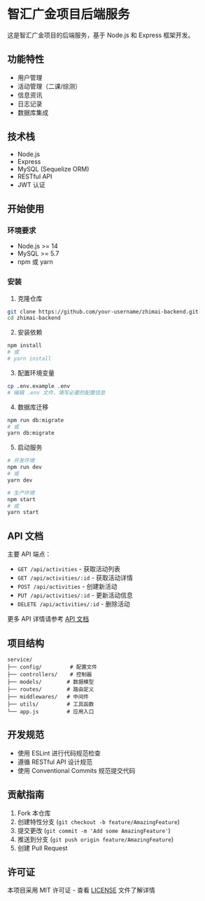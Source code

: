 # 智汇广金项目后端服务

这是智汇广金项目的后端服务，基于 Node.js 和 Express 框架开发。

## 功能特性

- 用户管理
- 活动管理（二课/综测）
- 信息资讯
- 日志记录
- 数据库集成

## 技术栈

- Node.js
- Express
- MySQL (Sequelize ORM)
- RESTful API
- JWT 认证

## 开始使用

### 环境要求

- Node.js >= 14
- MySQL >= 5.7
- npm 或 yarn

### 安装

1. 克隆仓库
```bash
git clone https://github.com/your-username/zhimai-backend.git
cd zhimai-backend
```

2. 安装依赖
```bash
npm install
# 或
# yarn install
```

3. 配置环境变量
```bash
cp .env.example .env
# 编辑 .env 文件，填写必要的配置信息
```

4. 数据库迁移
```bash
npm run db:migrate
# 或
yarn db:migrate
```

5. 启动服务
```bash
# 开发环境
npm run dev
# 或
yarn dev

# 生产环境
npm start
# 或
yarn start
```

## API 文档

主要 API 端点：

- `GET /api/activities` - 获取活动列表
- `GET /api/activities/:id` - 获取活动详情
- `POST /api/activities` - 创建新活动
- `PUT /api/activities/:id` - 更新活动信息
- `DELETE /api/activities/:id` - 删除活动

更多 API 详情请参考 [API 文档](docs/api.md)

## 项目结构

```
service/
├── config/         # 配置文件
├── controllers/    # 控制器
├── models/        # 数据模型
├── routes/        # 路由定义
├── middlewares/   # 中间件
├── utils/         # 工具函数
└── app.js         # 应用入口
```

## 开发规范

- 使用 ESLint 进行代码规范检查
- 遵循 RESTful API 设计规范
- 使用 Conventional Commits 规范提交代码

## 贡献指南

1. Fork 本仓库
2. 创建特性分支 (`git checkout -b feature/AmazingFeature`)
3. 提交更改 (`git commit -m 'Add some AmazingFeature'`)
4. 推送到分支 (`git push origin feature/AmazingFeature`)
5. 创建 Pull Request

## 许可证

本项目采用 MIT 许可证 - 查看 [LICENSE](LICENSE) 文件了解详情 